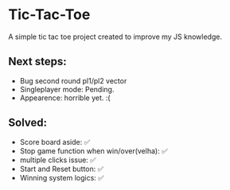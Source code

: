 # Tic-Tac-Toe
A simple tic tac toe project created to improve my JS knowledge.

 
 ## Next steps: 
  - Bug second round pl1/pl2 vector
  - Singleplayer mode: Pending.
  - Appearence: horrible yet. :(
 
  
 ## Solved:
  - Score board aside: :white_check_mark:
  - Stop game function when win/over(velha): :white_check_mark:
  - multiple clicks issue: :white_check_mark:
  - Start and Reset button: :white_check_mark:
  - Winning system logics: :white_check_mark:
